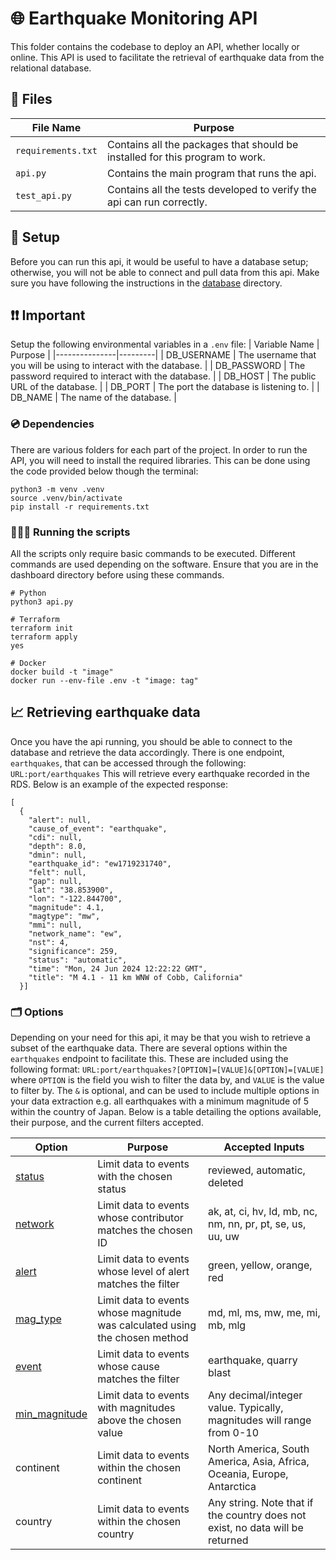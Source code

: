 # 🌐 Earthquake Monitoring API
This folder contains the codebase to deploy an API, whether locally or online. This API is used to facilitate the retrieval of earthquake data from the relational database.

## 📁 Files
| File Name | Purpose |
|-----------|---------|
|`requirements.txt`|Contains all the packages that should be installed for this program to work.|
|`api.py`|Contains the main program that runs the api.|
|`test_api.py`|Contains all the tests developed to verify the api can run correctly.|

## 🔌 Setup
Before you can run this api, it would be useful to have a database setup; otherwise, you will not be able to connect and pull data from this api. Make sure you have following the instructions in the [database](https://github.com/fm1psy/c11-poseidon-earthquake-monitoring/tree/main/database) directory.


## ❗️❗️ Important
Setup the following environmental variables in a `.env` file:
| Variable Name | Purpose |
|---------------|---------|
| DB_USERNAME | The username that you will be using to interact with the database. |
| DB_PASSWORD | The password required to interact with the database. |
| DB_HOST | The public URL of the database. |
| DB_PORT | The port the database is listening to. |
| DB_NAME | The name of the database. |

### 💿  Dependencies
There are various folders for each part of the project. In order to run the API, you will need to install the required libraries. This can be done using the code provided below though the terminal:
```
python3 -m venv .venv
source .venv/bin/activate
pip install -r requirements.txt
```


### 🏃‍♂️‍➡️ Running the scripts
All the scripts only require basic commands to be executed. Different commands are used depending on the software. Ensure that you are in the dashboard directory before using these commands.
```
# Python
python3 api.py

# Terraform
terraform init
terraform apply
yes

# Docker
docker build -t "image"
docker run --env-file .env -t "image: tag"
```

## 📈 Retrieving earthquake data
Once you have the api running, you should be able to connect to the database and retrieve the data accordingly. There is one endpoint, `earthquakes`, that can be accessed through the following:
`URL:port/earthquakes`
This will retrieve every earthquake recorded in the RDS. Below is an example of the expected response:
```
[
  {
    "alert": null,
    "cause_of_event": "earthquake",
    "cdi": null,
    "depth": 8.0,
    "dmin": null,
    "earthquake_id": "ew1719231740",
    "felt": null,
    "gap": null,
    "lat": "38.853900",
    "lon": "-122.844700",
    "magnitude": 4.1,
    "magtype": "mw",
    "mmi": null,
    "network_name": "ew",
    "nst": 4,
    "significance": 259,
    "status": "automatic",
    "time": "Mon, 24 Jun 2024 12:22:22 GMT",
    "title": "M 4.1 - 11 km WNW of Cobb, California"
  }]
```

### 🗂️ Options
Depending on your need for this api, it may be that you wish to retrieve a subset of the earthquake data. There are several options within the `earthquakes` endpoint to facilitate this. These are included using the following format:
`URL:port/earthquakes?[OPTION]=[VALUE]&[OPTION]=[VALUE]`
where `OPTION` is the field you wish to filter the data by, and `VALUE` is the value to filter by. The `&` is optional, and can be used to include multiple options in your data extraction e.g. all earthquakes with a minimum magnitude of 5 within the country of Japan. Below is a table detailing the options available, their purpose, and the current filters accepted.

|Option|Purpose|Accepted Inputs|
|------|-------|---------------|
|[status](https://earthquake.usgs.gov/data/comcat/index.php#status)|Limit data to events with the chosen status|reviewed, automatic, deleted|
|[network](https://earthquake.usgs.gov/data/comcat/index.php#net)|Limit data to events whose contributor matches the chosen ID|ak, at, ci, hv, ld, mb, nc, nm, nn, pr, pt, se, us, uu, uw|
|[alert](https://earthquake.usgs.gov/data/comcat/index.php#alert)|Limit data to events whose level of alert matches the filter|green, yellow, orange, red|
|[mag_type](https://earthquake.usgs.gov/data/comcat/index.php#magType)|Limit data to events whose magnitude was calculated using the chosen method|md, ml, ms, mw, me, mi, mb, mlg|
|[event](https://earthquake.usgs.gov/data/comcat/index.php#type)|Limit data to events whose cause matches the filter|earthquake, quarry blast|
|[min_magnitude](https://earthquake.usgs.gov/data/comcat/index.php#mag)|Limit data to events with magnitudes above the chosen value|Any decimal/integer value. Typically, magnitudes will range from 0-10|
|continent|Limit data to events within the chosen continent|North America, South America, Asia, Africa, Oceania, Europe, Antarctica|
|country|Limit data to events within the chosen country|Any string. Note that if the country does not exist, no data will be returned|